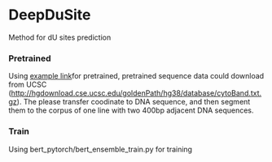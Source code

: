 # DeepDuSite
Method for dU sites prediction
### Pretrained
Using [example link](https://github.com/codertimo/BERT-pytorch  "With a Title")for pretrained, pretrained sequence data could download from UCSC (http://hgdownload.cse.ucsc.edu/goldenPath/hg38/database/cytoBand.txt.gz). The please transfer coodinate to DNA sequence, and then segment them to the corpus of one line with two 400bp adjacent DNA sequences.

### Train
Using bert_pytorch/bert_ensemble_train.py for training
